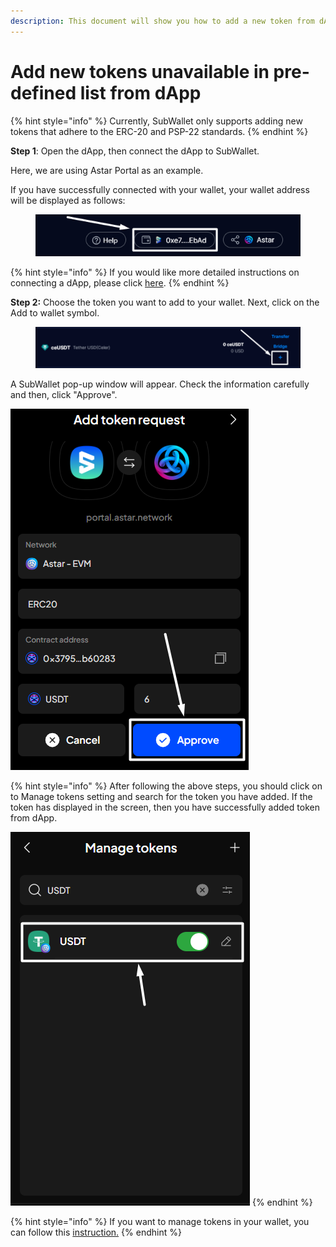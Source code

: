 ```yaml
---
description: This document will show you how to add a new token from dApp.
---
```


# Add new tokens unavailable in pre-defined list from dApp

{% hint style="info" %}
Currently, SubWallet only supports adding new tokens that adhere to the ERC-20 and PSP-22 standards.
{% endhint %}

**Step 1**: Open the dApp, then connect the dApp to SubWallet.

Here, we are using Astar Portal as an example.

If you have successfully connected with your wallet, your wallet address will be displayed as follows:

<figure><img src="../../.gitbook/assets/image (147) (1) (1).png" alt=""><figcaption></figcaption></figure>

{% hint style="info" %}
If you would like more detailed instructions on connecting a dApp, please click [here](./).
{% endhint %}

**Step 2:** Choose the token you want to add to your wallet. Next, click on the Add to wallet symbol.

<figure><img src="../../.gitbook/assets/image (145) (1) (1).png" alt=""><figcaption></figcaption></figure>

A SubWallet pop-up window will appear. Check the information carefully and then, click "Approve".

![](<../../.gitbook/assets/image (146) (1) (1).png>)

{% hint style="info" %}
After following the above steps, you should click on to Manage tokens setting and search for the token you have added. If the token has displayed in the screen, then you have successfully added token from dApp.&#x20;

![](<../../.gitbook/assets/image (48) (1) (1) (1) (1).png>)
{% endhint %}

{% hint style="info" %}
If you want to manage tokens in your wallet, you can follow this [instruction.](../import-and-manage-customized-assets/)
{% endhint %}
